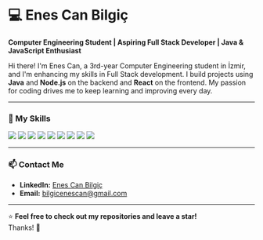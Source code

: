 # 💻 Enes Can Bilgiç

**Computer Engineering Student | Aspiring Full Stack Developer | Java & JavaScript Enthusiast**

Hi there! I'm Enes Can, a 3rd-year Computer Engineering student in İzmir, and I'm enhancing my skills in Full Stack development. I build projects using **Java** and **Node.js** on the backend and **React** on the frontend. My passion for coding drives me to keep learning and improving every day.  

---

### 🚀 My Skills
<p align="left">
  <img src="https://img.shields.io/badge/Java-ED8B00?style=for-the-badge&logo=java&logoColor=white" />
  <img src="https://img.shields.io/badge/JavaScript-F7DF1E?style=for-the-badge&logo=javascript&logoColor=black" />
  <img src="https://img.shields.io/badge/Node.js-339933?style=for-the-badge&logo=nodedotjs&logoColor=white" />
  <img src="https://img.shields.io/badge/React-61DAFB?style=for-the-badge&logo=react&logoColor=black" />
  <img src="https://img.shields.io/badge/Python-3776AB?style=for-the-badge&logo=python&logoColor=white" />
  <img src="https://img.shields.io/badge/C-00599C?style=for-the-badge&logo=c&logoColor=white" />
  <img src="https://img.shields.io/badge/C%23-239120?style=for-the-badge&logo=csharp&logoColor=white" />
  <img src="https://img.shields.io/badge/PostgreSQL-336791?style=for-the-badge&logo=postgresql&logoColor=white" />
  <img src="https://img.shields.io/badge/MySQL-4479A1?style=for-the-badge&logo=mysql&logoColor=white" />
</p>

---

### 📫 Contact Me
- **LinkedIn:** [Enes Can Bilgiç](https://www.linkedin.com/in/enes-can-bilgi%C3%A7-44a555226/)  
- **Email:** [bilgicenescan@gmail.com](mailto:bilgicenescan@gmail.com)  

---

⭐ **Feel free to check out my repositories and leave a star!**  
Thanks! 🚀
